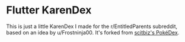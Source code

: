 # Flutter KarenDex

This is just a little KarenDex I made for the r/EntitledParents subreddit, based on an idea by u/Frostninja00. It's forked from [scitbiz's PokéDex](https://github.com/scitbiz/flutter_pokedex).
